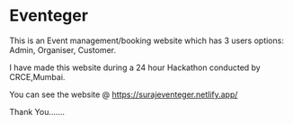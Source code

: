 # Eventeger

This is an Event management/booking website which has 3 users options: Admin, Organiser, Customer.

I have made this website during a 24 hour Hackathon conducted by CRCE,Mumbai.

You can see the website @ https://surajeventeger.netlify.app/

Thank You.......
